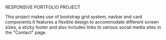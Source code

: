 RESPONSIVE PORTFOLIO PROJECT

This project makes use of bootstrap grid system, navbar and card components.It features a flexible design to accommodate different screen sizes, a sticky footer  and also includes links to various social media sites in the "Contact" page.


